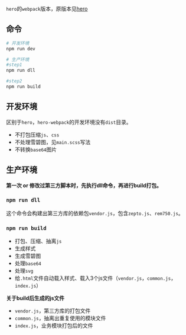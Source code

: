 `hero`的`webpack`版本，原版本见[hero](https://github.com/007sair/hero)

## 命令

``` bash
# 开发环境
npm run dev

# 生产环境
#step1
npm run dll

#step2
npm run build
```

## 开发环境

区别于`hero`，`hero-webpack`的开发环境没有`dist`目录。

- 不打包压缩`js`、`css`
- 不处理雪碧图，见`main.scss`写法
- 不转换`base64`图片

## 生产环境

**第一次 or 修改过第三方脚本时，先执行dll命令，再进行build打包。**

### `npm run dll`

这个命令会构建出第三方库的依赖包`vendor.js`，包含`zepto.js`、`rem750.js`。

### `npm run build`

- 打包、压缩、抽离`js`
- 生成样式
- 生成雪碧图
- 处理`base64`
- 处理`svg`
- 给`.html`文件自动载入样式、载入3个js文件（`vendor.js`，`common.js`，`index.js`）

**关于build后生成的js文件**

- `vendor.js`，第三方库的打包文件
- `common.js`，抽离出重复使用的模块文件
- `index.js`，业务模块打包后的文件
